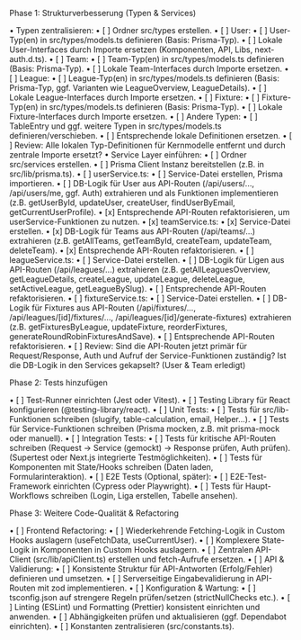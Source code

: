 Phase 1: Strukturverbesserung (Typen & Services)

 • Typen zentralisieren:
    • [ ] Ordner src/types erstellen.
    • [ ] User:
       • [ ] User-Typ(en) in src/types/models.ts definieren (Basis: Prisma-Typ).
       • [ ] Lokale User-Interfaces durch Importe ersetzen (Komponenten, API, Libs, next-auth.d.ts).
    • [ ] Team:
       • [ ] Team-Typ(en) in src/types/models.ts definieren (Basis: Prisma-Typ).
       • [ ] Lokale Team-Interfaces durch Importe ersetzen.
    • [ ] League:
       • [ ] League-Typ(en) in src/types/models.ts definieren (Basis: Prisma-Typ, ggf. Varianten wie LeagueOverview, LeagueDetails).
       • [ ] Lokale League-Interfaces durch Importe ersetzen.
    • [ ] Fixture:
       • [ ] Fixture-Typ(en) in src/types/models.ts definieren (Basis: Prisma-Typ).
       • [ ] Lokale Fixture-Interfaces durch Importe ersetzen.
    • [ ] Andere Typen:
       • [ ] TableEntry und ggf. weitere Typen in src/types/models.ts definieren/verschieben.
       • [ ] Entsprechende lokale Definitionen ersetzen.
    • [ ] Review: Alle lokalen Typ-Definitionen für Kernmodelle entfernt und durch zentrale Importe ersetzt?
 • Service Layer einführen:
    • [ ] Ordner src/services erstellen.
    • [ ] Prisma Client Instanz bereitstellen (z.B. in src/lib/prisma.ts).
    • [ ] userService.ts:
       • [ ] Service-Datei erstellen, Prisma importieren.
       • [ ] DB-Logik für User aus API-Routen (/api/users/..., /api/users/me, ggf. Auth) extrahieren und als Funktionen implementieren (z.B.
         getUserById, updateUser, createUser, findUserByEmail, getCurrentUserProfile).
       • [x] Entsprechende API-Routen refaktorisieren, um userService-Funktionen zu nutzen.
    • [x] teamService.ts:
       • [x] Service-Datei erstellen.
       • [x] DB-Logik für Teams aus API-Routen (/api/teams/...) extrahieren (z.B. getAllTeams, getTeamById, createTeam, updateTeam, deleteTeam).
       • [x] Entsprechende API-Routen refaktorisieren.
    • [ ] leagueService.ts:
       • [ ] Service-Datei erstellen.
       • [ ] DB-Logik für Ligen aus API-Routen (/api/leagues/...) extrahieren (z.B. getAllLeaguesOverview, getLeagueDetails, createLeague,
         updateLeague, deleteLeague, setActiveLeague, getLeagueBySlug).
       • [ ] Entsprechende API-Routen refaktorisieren.
    • [ ] fixtureService.ts:
       • [ ] Service-Datei erstellen.
       • [ ] DB-Logik für Fixtures aus API-Routen (/api/fixtures/..., /api/leagues/[id]/fixtures/..., /api/leagues/[id]/generate-fixtures)
         extrahieren (z.B. getFixturesByLeague, updateFixture, reorderFixtures, generateRoundRobinFixturesAndSave).
       • [ ] Entsprechende API-Routen refaktorisieren.
    • [ ] Review: Sind die API-Routen jetzt primär für Request/Response, Auth und Aufruf der Service-Funktionen zuständig? Ist die DB-Logik in
      den Services gekapselt? (User & Team erledigt)

Phase 2: Tests hinzufügen

 • [ ] Test-Runner einrichten (Jest oder Vitest).
 • [ ] Testing Library für React konfigurieren (@testing-library/react).
 • [ ] Unit Tests:
    • [ ] Tests für src/lib-Funktionen schreiben (slugify, table-calculation, email, Helper...).
    • [ ] Tests für Service-Funktionen schreiben (Prisma mocken, z.B. mit prisma-mock oder manuell).
 • [ ] Integration Tests:
    • [ ] Tests für kritische API-Routen schreiben (Request -> Service (gemockt) -> Response prüfen, Auth prüfen). (Supertest oder Next.js
      integrierte Testmöglichkeiten).
    • [ ] Tests für Komponenten mit State/Hooks schreiben (Daten laden, Formularinteraktion).
 • [ ] E2E Tests (Optional, später):
    • [ ] E2E-Test-Framework einrichten (Cypress oder Playwright).
    • [ ] Tests für Haupt-Workflows schreiben (Login, Liga erstellen, Tabelle ansehen).

Phase 3: Weitere Code-Qualität & Refactoring

 • [ ] Frontend Refactoring:
    • [ ] Wiederkehrende Fetching-Logik in Custom Hooks auslagern (useFetchData, useCurrentUser).
    • [ ] Komplexere State-Logik in Komponenten in Custom Hooks auslagern.
    • [ ] Zentralen API-Client (src/lib/apiClient.ts) erstellen und fetch-Aufrufe ersetzen.
 • [ ] API & Validierung:
    • [ ] Konsistente Struktur für API-Antworten (Erfolg/Fehler) definieren und umsetzen.
    • [ ] Serverseitige Eingabevalidierung in API-Routen mit zod implementieren.
 • [ ] Konfiguration & Wartung:
    • [ ] tsconfig.json auf strengere Regeln prüfen/setzen (strictNullChecks etc.).
    • [ ] Linting (ESLint) und Formatting (Prettier) konsistent einrichten und anwenden.
    • [ ] Abhängigkeiten prüfen und aktualisieren (ggf. Dependabot einrichten).
    • [ ] Konstanten zentralisieren (src/constants.ts).
